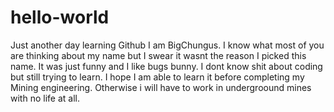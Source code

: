# hello-world
Just another day learning Github
I am BigChungus.
I know what most of you are thinking about my name but I swear it wasnt the reason I picked this name. It was just funny and I like bugs bunny.
I dont know shit about coding but still trying to learn. I hope I am able to learn it before completing my Mining engineering. Otherwise i will have to work in undergroound mines with no life at all.
